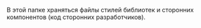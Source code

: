 ﻿В этой папке храняться файлы стилей 
библиотек и сторонних компонентов (код сторонних разработчиков).
